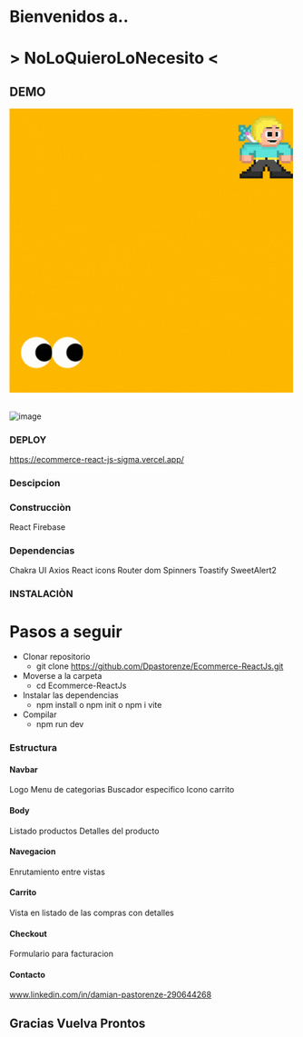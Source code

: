 # Bienvenidos a..
# > NoLoQuieroLoNecesito <
## DEMO
![image](/src/assets/Logo/Logo.gif)
## 
![image](src/assets/Logo/Demo1.gif)
### DEPLOY

https://ecommerce-react-js-sigma.vercel.app/

### Descipcion

### Construcciòn
React
Firebase
### Dependencias
Chakra UI 
Axios
React icons
Router dom
Spinners
Toastify
SweetAlert2

### INSTALACIÒN
# Pasos a seguir
- Clonar repositorio 
    - git clone https://github.com/Dpastorenze/Ecommerce-ReactJs.git
- Moverse a la carpeta 
    - cd Ecommerce-ReactJs
- Instalar las dependencias
    - npm install o npm init o npm i vite 
- Compilar
    - npm run dev  

### Estructura 
#### Navbar
Logo
Menu de categorias 
Buscador especifico
Icono carrito 

#### Body
Listado productos
Detalles del producto

#### Navegacion
Enrutamiento entre vistas

#### Carrito
Vista en listado de las compras con detalles 

#### Checkout
Formulario para facturacion 

#### Contacto
www.linkedin.com/in/damian-pastorenze-290644268

## Gracias Vuelva Prontos